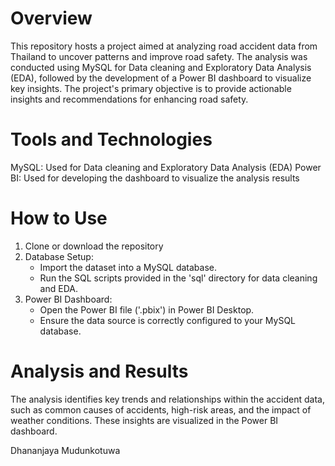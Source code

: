 # Overview

This repository hosts a project aimed at analyzing road accident data from Thailand to uncover patterns and improve road safety. 
The analysis was conducted using MySQL for Data cleaning and Exploratory Data Analysis (EDA), followed by the development of a Power BI dashboard to visualize key insights. The project's primary objective is to provide actionable insights and recommendations for enhancing road safety.

# Tools and Technologies

MySQL: Used for Data cleaning and Exploratory Data Analysis (EDA)
Power BI: Used for developing the dashboard to visualize the analysis results

# How to Use

1. Clone or download the repository
2. Database Setup:
     - Import the dataset into a MySQL database.
     - Run the SQL scripts provided in the 'sql' directory for data cleaning and EDA.
3. Power BI Dashboard:
     - Open the Power BI file ('.pbix') in Power BI Desktop.
     - Ensure the data source is correctly configured to your MySQL database.
   
# Analysis and Results

The analysis identifies key trends and relationships within the accident data, such as common causes of accidents, high-risk areas, and the impact of weather conditions. These insights are visualized in the Power BI dashboard.

   
Dhananjaya Mudunkotuwa


